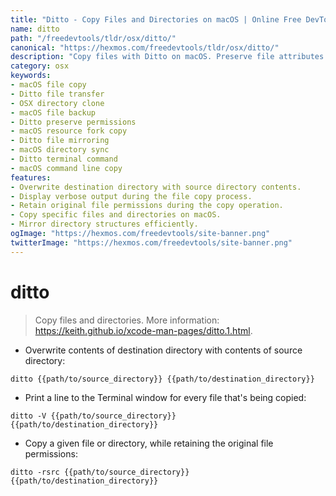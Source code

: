 ```yaml
---
title: "Ditto - Copy Files and Directories on macOS | Online Free DevTools by Hexmos"
name: ditto
path: "/freedevtools/tldr/osx/ditto/"
canonical: "https://hexmos.com/freedevtools/tldr/osx/ditto/"
description: "Copy files with Ditto on macOS. Preserve file attributes and directory structure when duplicating data. Free online tool, no registration required."
category: osx
keywords:
- macOS file copy
- Ditto file transfer
- OSX directory clone
- macOS file backup
- Ditto preserve permissions
- macOS resource fork copy
- Ditto file mirroring
- macOS directory sync
- Ditto terminal command
- macOS command line copy
features:
- Overwrite destination directory with source directory contents.
- Display verbose output during the file copy process.
- Retain original file permissions during the copy operation.
- Copy specific files and directories on macOS.
- Mirror directory structures efficiently.
ogImage: "https://hexmos.com/freedevtools/site-banner.png"
twitterImage: "https://hexmos.com/freedevtools/site-banner.png"
---
```


# ditto

> Copy files and directories.
> More information: <https://keith.github.io/xcode-man-pages/ditto.1.html>.

- Overwrite contents of destination directory with contents of source directory:

`ditto {{path/to/source_directory}} {{path/to/destination_directory}}`

- Print a line to the Terminal window for every file that's being copied:

`ditto -V {{path/to/source_directory}} {{path/to/destination_directory}}`

- Copy a given file or directory, while retaining the original file permissions:

`ditto -rsrc {{path/to/source_directory}} {{path/to/destination_directory}}`
